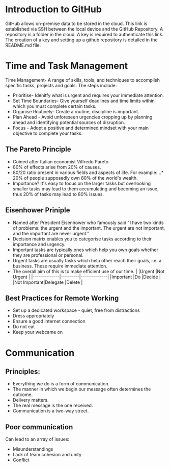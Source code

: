 # Introduction to GitHub
GitHub allows on-premise data to be stored in the cloud. This link is established via SSH between the local device and the GitHub Repository.
A repository is a folder in the cloud. A key is required to authenticate this link. The creation of a key and setting up a github repository is detailed in the README.md file.


# Time and Task Management
Time Management- A range of skills, tools, and techniques to accomplish specific tasks, projects and goals.
The steps include:
* Prioritise- Idenitfy what is urgent and requires your immediate attention. 
* Set Time Boundaries- Give yourself deadlines and time limits within which you must complete certain tasks.
* Organise Routinely- Create a routine, discipline is important. 
* Plan Ahead - Avoid unforeseen urgencies cropping up by planning ahead and identifying potential sources of disruption. 
* Focus - Adopt a positive and determined mindset with your main objective to complete your tasks.

## The Pareto Principle
* Coined after Italian economist Vilfredo Pareto
* 80% of effects arise from 20% of causes. 
* 80/20 ratio present in various fields and aspects of life. For example:
..* 20% of people supposedly own 80% of the world's wealth.
* Importance? It's easy to focus on the larger tasks but overlooking smaller tasks may lead to them accumulating and becoming an issue, thus 20% of tasks may lead to 80% issues.

## Eisenhower Priniple 
* Named after President Eisenhower who famously said "I have two kinds of problems: the urgent and the important. The urgent are not important, and the important are never urgent."
* Decision matrix enables you to categorise tasks according to their importance and urgency. 
* Important tasks are typically ones which help you own goals whether they are professional or personal.
* Urgent tasks are usually tasks which help other reach their goals, i.e. a business. These require immediate attention.
* The overall aim of this is to make efficient use of our time. 
|             |Urgent   |Not Urgent   |
|-------------|---------|-------------|
|Important    |Do       |Decide       |
|Not Important|Delegate |Delete       |


## Best Practices for Remote Working
* Set up a dedicated workspace - quiet, free from distractions
* Dress appropriately
* Ensure a good internet connection
* Do not eat
* Keep your webcame on

# Communication 

## Principles:
* Everything we do is a form of communication. 
* The manner in which we begin our message often determines the outcome.
* Delivery matters.
* The real message is the one received.
* Communication is a two-way street.

## Poor communication
Can lead to an array of issues:
* Misunderstandings
* Lack of team cohesion and unity
* Conflict 

